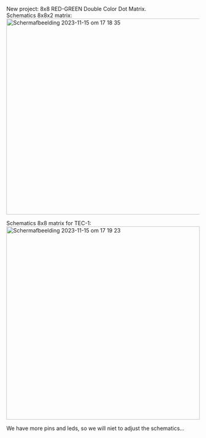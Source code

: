 New project: 8x8 RED-GREEN Double Color Dot Matrix.
<br>
Schematics 8x8x2 matrix:
<br>
<img width="511" alt="Schermafbeelding 2023-11-15 om 17 18 35" src="https://github.com/ReinouddeLange/TEC-1/assets/6297024/a68a6e21-39cc-465f-8634-0132ed78c1ab">

Schematics 8x8 matrix for TEC-1:
<br>
<img width="504" alt="Schermafbeelding 2023-11-15 om 17 19 23" src="https://github.com/ReinouddeLange/TEC-1/assets/6297024/f295d8e6-d168-45f7-8a3e-36962a7c55ba">
<br>

We have more pins and leds, so we will niet to adjust the schematics...
